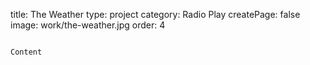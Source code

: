 title: The Weather
type: project
category: Radio Play
createPage: false
image: work/the-weather.jpg
order: 4

~~~

Content